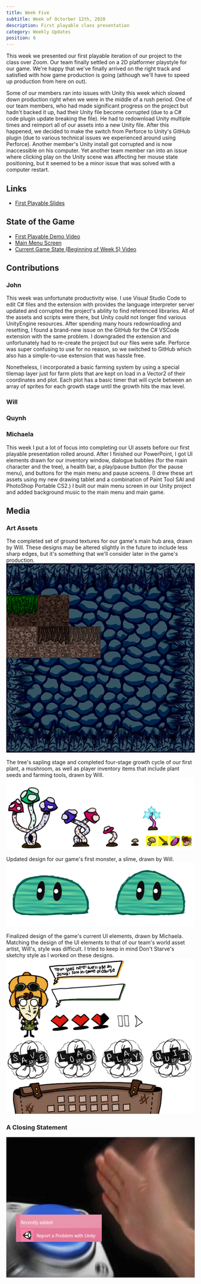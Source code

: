 ```yaml
---
title: Week Five
subtitle: Week of Octorber 12th, 2020
description: First playable class presentation
category: Weekly Updates
position: 6
---
```


This week we presented our first playable iteration of our project to the class over Zoom. Our team finally settled on a 2D platformer playstyle for our game. We're happy that we've finally arrived on the right track and satisfied with how game production is going (although we'll have to speed up production from here on out).

Some of our members ran into issues with Unity this week which slowed down production right when we were in the middle of a rush period. One of our team members, who had made significant progress on the project but hadn't backed it up, had their Unity file become corrupted (due to a C# code plugin update breaking the file). He had to redownload Unity multiple times and reimport all of our assets into a new Unity file. After this happened, we decided to make the switch from Perforce to Unity's GitHub plugin (due to various technical issues we experienced around using Perforce). Another member's Unity install got corrupted and is now inaccessible on his computer. Yet another team member ran into an issue where clicking play on the Unity scene was affecting her mouse state positioning, but it seemed to be a minor issue that was solved with a computer restart.

## Links
- [First Playable Slides](./media/week-5/CAP4053_FirstPlayable.pdf)

## State of the Game
- [First Playable Demo Video](https://youtu.be/GRWnFBOJtKE)
- [Main Menu Screen](./media/week-5/main-menu-screen.png)
- [Current Game State (Beginning of Week 5) Video](https://youtu.be/578pxAmD8fE)

## Contributions

### John

This week was unfortunate productivity wise. I use Visual Studio Code to edit C# files and the extension with provides the language interpreter server updated and corrupted the project's ability to find referenced libraries. All of the assets and scripts were there, but Unity could not longer find various UnityEngine resources. After spending many hours redownloading and resetting, I found a brand-new issue on the GitHub for the C# VSCode extension with the same problem. I downgraded the extension and unfortunately had to re-create the project but our files were safe. Perforce was super confusing to use for no reason, so we switched to GitHub which also has a simple-to-use extension that was hassle free.

Nonetheless, I incorporated a basic farming system by using a special tilemap layer just for farm plots that are kept on load in a Vector2 of their coordinates and plot. Each plot has a basic timer that will cycle between an array of sprites for each growth stage until the growth hits the max level.

### Will

### Quynh

### Michaela
This week I put a lot of focus into completing our UI assets before our first playable presentation rolled around. After I finished our PowerPoint, I got UI elements drawn for our inventory window, dialogue bubbles (for the main character and the tree), a health bar, a play/pause button (for the pause menu), and buttons for the main menu and pause screens. (I drew these art assets using my new drawing tablet and a combination of Paint Tool SAI and PhotoShop Portable CS2.) I built our main menu screen in our Unity project and added background music to the main menu and main game.

## Media

### Art Assets
The completed set of ground textures for our game's main hub area, drawn by Will. These designs may be altered slightly in the future to include less sharp edges, but it's something that we'll consider later in the game's production.
<img src="./media/week-5/ground-textures.png" />

The tree's sapling stage and completed four-stage growth cycle of our first plant, a mushroom, as well as player inventory items that include plant seeds and farming tools, drawn by Will.
<img src="./media/week-5/plants-and-tools.png" />

Updated design for our game's first monster, a slime, drawn by Will.
<img src="./media/week-5/new-slime-design.png" />

Finalized design of the game's current UI elements, drawn by Michaela. Matching the design of the UI elements to that of our team's world asset artist, Will's, style was difficult. I tried to keep in mind Don't Starve's sketchy style as I worked on these designs.
<img src="./media/week-5/ui-elements.png" />

### A Closing Statement
<img src="./media/week-5/report-problem-with-unity.png" />
